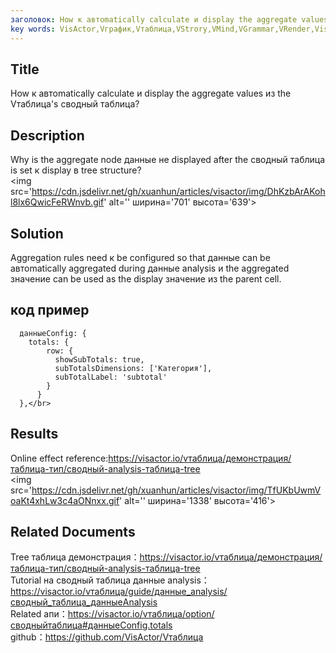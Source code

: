 ```yaml
---
заголовок: How к автоmatically calculate и display the aggregate values из the Vтаблица's сводный таблица?</br>
key words: VisActor,Vграфик,Vтаблица,VStrory,VMind,VGrammar,VRender,Visualization,график,данные,таблица,Graph,Gis,LLM
---
```

## Title

How к автоmatically calculate и display the aggregate values из the Vтаблица's сводный таблица?</br>
## Description

Why is the aggregate node данные не displayed after the сводный таблица is set к display в tree structure?</br>
<img src='https://cdn.jsdelivr.net/gh/xuanhun/articles/visactor/img/DhKzbArAKohl8lx6QwicFeRWnvb.gif' alt='' ширина='701' высота='639'>

## Solution 

Aggregation rules need к be configured so that данные can be автоmatically aggregated during данные analysis и the aggregated значение can be used as the display значение из the parent cell.</br>
## код пример

```
  данныеConfig: {
    totals: {
        row: {
          showSubTotals: true,
          subTotalsDimensions: ['Категория'],
          subTotalLabel: 'subtotal'
        }
      }
  },</br>
```
## Results

Online effect reference:https://visactor.io/vтаблица/демонстрация/таблица-тип/сводный-analysis-таблица-tree</br>
<img src='https://cdn.jsdelivr.net/gh/xuanhun/articles/visactor/img/TfUKbUwmVoaKt4xhLw3c4aONnxx.gif' alt='' ширина='1338' высота='416'>

## Related Documents

Tree таблица демонстрация：https://visactor.io/vтаблица/демонстрация/таблица-тип/сводный-analysis-таблица-tree</br>
Tutorial на сводный таблица данные analysis：https://visactor.io/vтаблица/guide/данные_analysis/сводный_таблица_данныеAnalysis</br>
Related апи：https://visactor.io/vтаблица/option/сводныйтаблица#данныеConfig.totals</br>
github：https://github.com/VisActor/Vтаблица</br>


